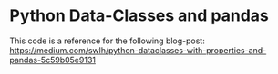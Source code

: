 # Python Data-Classes and pandas
This code is a reference for the following blog-post: https://medium.com/swlh/python-dataclasses-with-properties-and-pandas-5c59b05e9131
